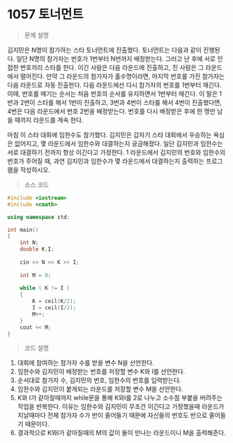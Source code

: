 # 1057 토너먼트

> 문제 설명

김지민은 N명이 참가하는 스타 토너먼트에 진출했다. 토너먼트는 다음과 같이 진행된다. 일단 N명의 참가자는 번호가 1번부터 N번까지 배정받는다. 그러고 난 후에 서로 인접한 번호끼리 스타를 한다. 이긴 사람은 다음 라운드에 진출하고, 진 사람은 그 라운드에서 떨어진다. 만약 그 라운드의 참가자가 홀수명이라면, 마지막 번호를 가진 참가자는 다음 라운드로 자동 진출한다. 다음 라운드에선 다시 참가자의 번호를 1번부터 매긴다. 이때, 번호를 매기는 순서는 처음 번호의 순서를 유지하면서 1번부터 매긴다. 이 말은 1번과 2번이 스타를 해서 1번이 진출하고, 3번과 4번이 스타를 해서 4번이 진출했다면, 4번은 다음 라운드에서 번호 2번을 배정받는다. 번호를 다시 배정받은 후에 한 명만 남을 때까지 라운드를 계속 한다.

마침 이 스타 대회에 임한수도 참가했다. 김지민은 갑자기 스타 대회에서 우승하는 욕심은 없어지고, 몇 라운드에서 임한수와 대결하는지 궁금해졌다. 일단 김지민과 임한수는 서로 대결하기 전까지 항상 이긴다고 가정한다. 1 라운드에서 김지민의 번호와 임한수의 번호가 주어질 때, 과연 김지민과 임한수가 몇 라운드에서 대결하는지 출력하는 프로그램을 작성하시오.

> 소스 코드

```c++
#include <iostream>
#include <cmath>

using namespace std;

int main()
{
    int N;
    double K,I;
    
    cin >> N >> K >> I;
    
    int M = 0;
    
    while ( K != I )
    {
        K = ceil(K/2);
        I = ceil(I/2);
        M++;
    }
    cout << M;
}
```

> 코드 설명

1. 대회에 참여하는 참가자 수를 받을 변수 N을 선언한다.
2. 임한수와 김지민이 배정받는 번호를 저장할 변수 K와 I를 선언한다.
3. 순서대로 참가자 수, 김지민의 번호, 임한수의 번호를 입력받는다.
4. 임한수와 김지민이 붙게되는 라운드를 저장할 변수 M을 선언한다.
5. K와 I가 같아질때까지 while문을 통해 K와I를 2로 나누고 소수점 부붙을 버려주는 작업을 반복한다. 이유는 임한수와 김지민이 무조건 이긴다고 가정했을때 라운드가 지날때마다 전체 참가자 수가 반이 줄어들기 때문에 자신들의 번호도 반으로 줄어들기 때문이다.
6. 결과적으로 K와I가 같아질때의 M의 값이 둘이 만나는 라운드이니 M을 출력해준다.